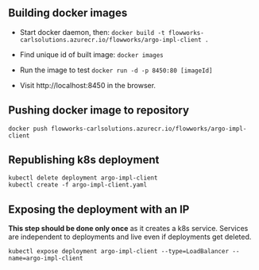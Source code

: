 ## Building docker images

* Start docker daemon, then:
`docker build -t flowworks-carlsolutions.azurecr.io/flowworks/argo-impl-client .`

* Find unique id of built image:
`docker images`

* Run the image to test
`docker run -d -p 8450:80 [imageId]`

* Visit http://localhost:8450 in the browser.

## Pushing docker image to repository

```
docker push flowworks-carlsolutions.azurecr.io/flowworks/argo-impl-client
```

## Republishing k8s deployment

```
kubectl delete deployment argo-impl-client
kubectl create -f argo-impl-client.yaml
```

## Exposing the deployment with an IP

**This step should be done only once** as it creates a k8s service. Services are independent to deployments and live even if deployments get deleted.

```
kubectl expose deployment argo-impl-client --type=LoadBalancer --name=argo-impl-client
```